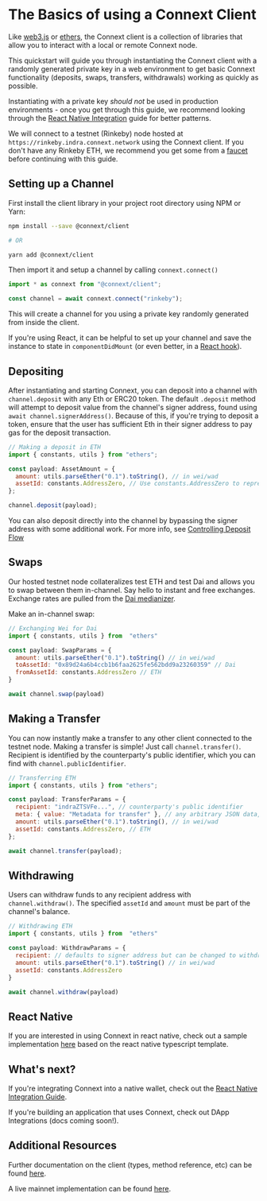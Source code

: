 # The Basics of using a Connext Client

Like [web3.js](https://web3js.readthedocs.io/) or [ethers](https://docs.ethers.io), the Connext client is a collection of libraries that allow you to interact with a local or remote Connext node.

This quickstart will guide you through instantiating the Connext client with a randomly generated private key in a web environment to get basic Connext functionality (deposits, swaps, transfers, withdrawals) working as quickly as possible.

Instantiating with a private key _should not_ be used in production environments - once you get through this guide, we recommend looking through the [React Native Integration](../how-to/integrate-react-native) guide for better patterns.

We will connect to a testnet (Rinkeby) node hosted at `https://rinkeby.indra.connext.network` using the Connext client. If you don't have any Rinkeby ETH, we recommend you get some from a [faucet](https://faucet.rinkeby.io/) before continuing with this guide.

## Setting up a Channel

First install the client library in your project root directory using NPM or Yarn:

```sh
npm install --save @connext/client

# OR

yarn add @connext/client
```

Then import it and setup a channel by calling `connext.connect()`

```javascript
import * as connext from "@connext/client";

const channel = await connext.connect("rinkeby");
```

This will create a channel for you using a private key randomly generated from inside the client.

If you're using React, it can be helpful to set up your channel and save the instance to state in `componentDidMount` (or even better, in a [React hook](https://reactjs.org/docs/hooks-intro.html)).

## Depositing

After instantiating and starting Connext, you can deposit into a channel with `channel.deposit` with any Eth or ERC20 token. The default `.deposit` method will attempt to deposit value from the channel's signer address, found using `await channel.signerAddress()`. Because of this, if you're trying to deposit a token, ensure that the user has sufficient Eth in their signer address to pay gas for the deposit transaction.

```javascript
// Making a deposit in ETH
import { constants, utils } from "ethers";

const payload: AssetAmount = {
  amount: utils.parseEther("0.1").toString(), // in wei/wad
  assetId: constants.AddressZero, // Use constants.AddressZero to represent ETH or enter the token address
};

channel.deposit(payload);
```

You can also deposit directly into the channel by bypassing the signer address with some additional work. For more info, see [Controlling Deposit Flow](https://docs.connext.network/en/latest/user/advanced.html#controlling-deposit-flow)

## Swaps

Our hosted testnet node collateralizes test ETH and test Dai and allows you to swap between them in-channel. Say hello to instant and free exchanges. Exchange rates are pulled from the [Dai medianizer](https://developer.makerdao.com/feeds/).

Make an in-channel swap:

```javascript
// Exchanging Wei for Dai
import { constants, utils } from  "ethers"

const payload: SwapParams = {
  amount: utils.parseEther("0.1").toString() // in wei/wad
  toAssetId: "0x89d24a6b4ccb1b6faa2625fe562bdd9a23260359" // Dai
  fromAssetId: constants.AddressZero // ETH
}

await channel.swap(payload)
```

## Making a Transfer

You can now instantly make a transfer to any other client connected to the testnet node. Making a transfer is simple! Just call `channel.transfer()`. Recipient is identified by the counterparty's public identifier, which you can find with `channel.publicIdentifier`.

```javascript
// Transferring ETH
import { constants, utils } from "ethers";

const payload: TransferParams = {
  recipient: "indraZTSVFe...", // counterparty's public identifier
  meta: { value: "Metadata for transfer" }, // any arbitrary JSON data, or omit
  amount: utils.parseEther("0.1").toString(), // in wei/wad
  assetId: constants.AddressZero, // ETH
};

await channel.transfer(payload);
```

## Withdrawing

Users can withdraw funds to any recipient address with `channel.withdraw()`. The specified `assetId` and `amount` must be part of the channel's balance.

```javascript
// Withdrawing ETH
import { constants, utils } from  "ethers"

const payload: WithdrawParams = {
  recipient: // defaults to signer address but can be changed to withdraw to any recipient
  amount: utils.parseEther("0.1").toString() // in wei/wad
  assetId: constants.AddressZero
}

await channel.withdraw(payload)
```

## React Native

If you are interested in using Connext in react native, check out a sample implementation [here](https://github.com/ConnextProject/ConnextReactNative) based on the react native typescript template.

## What's next?

If you're integrating Connext into a native wallet, check out the [React Native Integration Guide](../how-to/integrate-react-native.md).

If you're building an application that uses Connext, check out DApp Integrations (docs coming soon!).

## Additional Resources

Further documentation on the client (types, method reference, etc) can be found [here](../reference/client).

A live mainnet implementation can be found [here](https://daicard.io).
